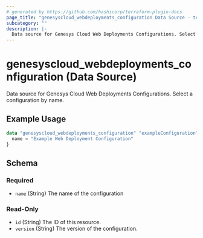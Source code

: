 ```yaml
---
# generated by https://github.com/hashicorp/terraform-plugin-docs
page_title: "genesyscloud_webdeployments_configuration Data Source - terraform-provider-genesyscloud"
subcategory: ""
description: |-
  Data source for Genesys Cloud Web Deployments Configurations. Select a configuration by name.
---
```


# genesyscloud_webdeployments_configuration (Data Source)

Data source for Genesys Cloud Web Deployments Configurations. Select a configuration by name.

## Example Usage

```terraform
data "genesyscloud_webdeployments_configuration" "exampleConfiguration" {
  name = "Example Web Deployment Configuration"
}
```

<!-- schema generated by tfplugindocs -->
## Schema

### Required

- `name` (String) The name of the configuration

### Read-Only

- `id` (String) The ID of this resource.
- `version` (String) The version of the configuration.
